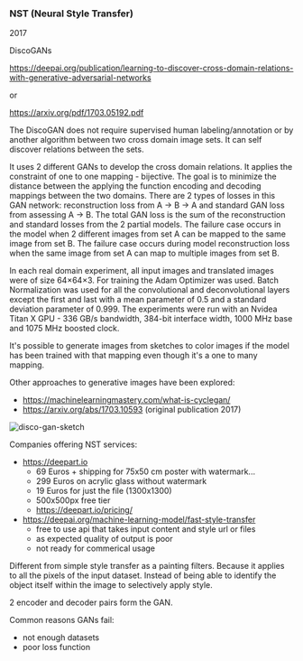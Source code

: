 ### NST (Neural Style Transfer)


2017

DiscoGANs 

https://deepai.org/publication/learning-to-discover-cross-domain-relations-with-generative-adversarial-networks

or 

https://arxiv.org/pdf/1703.05192.pdf

The DiscoGAN does not require supervised human labeling/annotation or by another algorithm between two cross domain image sets. It can self discover relations between the sets.

It uses 2 different GANs to develop the cross domain relations. It applies the constraint of one to one mapping - bijective. The goal is to minimize the distance between the applying the function encoding and decoding mappings between the two domains. There are 2 types of losses in this GAN network: reconstruction loss from A -> B -> A and standard GAN loss from assessing A -> B. The total GAN loss is the sum of the reconstruction and standard losses from the 2 partial models. The failure case occurs in the model when 2 different images from set A can be mapped to the same image from set B. The failure case occurs during model reconstruction loss when the same image from set A can map to multiple images from set B.

In each real domain experiment, all input images and translated images were of size 64×64×3. For training the Adam Optimizer was used. Batch Normalization was used for all the convolutional and deconvolutional layers except the first and last with a mean parameter of 0.5 and a standard deviation parameter of 0.999. The experiments were run with an Nvidea Titan X GPU - 336 GB/s bandwidth, 384-bit interface width, 1000 MHz base and 1075 MHz boosted clock.

It's possible to generate images from sketches to color images if the model has been trained with that mapping even though it's a one to many mapping. 

Other approaches to generative images have been explored:
- https://machinelearningmastery.com/what-is-cyclegan/
- https://arxiv.org/abs/1703.10593 (original publication 2017)

![disco-gan-sketch](https://images.deepai.org/converted-papers/1703.05192/x14.png)

Companies offering NST services:
- https://deepart.io
    - 69 Euros + shipping for 75x50 cm poster with watermark...
    - 299 Euros on acrylic glass without watermark
    - 19 Euros for just the file (1300x1300)
    - 500x500px free tier
    - https://deepart.io/pricing/
- https://deepai.org/machine-learning-model/fast-style-transfer
  - free to use api that takes input content and style url or files
  - as expected quality of output is poor
  - not ready for commerical usage

Different from simple style transfer as a painting filters.
Because it applies to all the pixels of the input dataset.
Instead of being able to identify the object itself within the image to selectively apply style.

2 encoder and decoder pairs form the GAN.

Common reasons GANs fail:
- not enough datasets 
- poor loss function 


